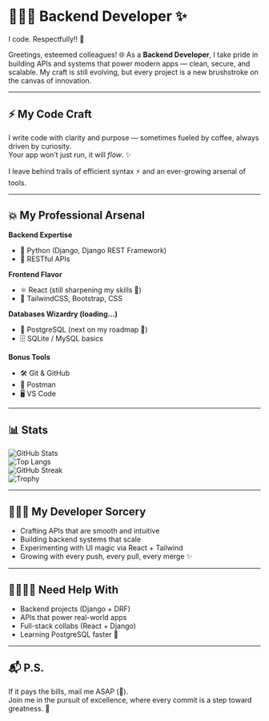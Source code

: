 # 👨🏾‍💻 Backend Developer ✨  
I code. Respectfully!! 🫡  

Greetings, esteemed colleagues! 🌐 As a **Backend Developer**, I take pride in building APIs and systems that power modern apps — clean, secure, and scalable. My craft is still evolving, but every project is a new brushstroke on the canvas of innovation.  

---

## ⚡️ My Code Craft  

I write code with clarity and purpose — sometimes fueled by coffee, always driven by curiosity.  
Your app won’t just run, it will *flow*. ✨  

I leave behind trails of efficient syntax ⚡️ and an ever-growing arsenal of tools.  

---

## 💥 My Professional Arsenal  

**Backend Expertise**  
- 🐍 Python (Django, Django REST Framework)  
- 🔐 RESTful APIs  

**Frontend Flavor**  
- ⚛️ React (still sharpening my skills 🔧)  
- 🎨 TailwindCSS, Bootstrap, CSS  

**Databases Wizardry (loading…)**  
- 🐘 PostgreSQL (next on my roadmap 🚀)  
- 🗄️ SQLite / MySQL basics  

**Bonus Tools**  
- 🛠️ Git & GitHub  
- 🔄 Postman  
- 🖥️ VS Code  

---

## 📊 Stats  

![GitHub Stats](https://github-readme-stats.vercel.app/api?username=Kamseyz&show_icons=true&theme=dark&hide_border=true)  
![Top Langs](https://github-readme-stats.vercel.app/api/top-langs/?username=Kamseyz&layout=compact&theme=dark&hide_border=true)  
![GitHub Streak](https://github-readme-streak-stats.herokuapp.com/?user=Kamseyz&theme=dark&hide_border=true)  
![Trophy](https://github-profile-trophy.vercel.app/?username=Kamseyz&theme=darkhub&no-frame=true&row=1)  

---

## 🧙🏾‍♂️ My Developer Sorcery  

- Crafting APIs that are smooth and intuitive  
- Building backend systems that scale  
- Experimenting with UI magic via React + Tailwind  
- Growing with every push, every pull, every merge ✨  

---

## 🫱🏾‍🫲🏾 Need Help With  

- Backend projects (Django + DRF)  
- APIs that power real-world apps  
- Full-stack collabs (React + Django)  
- Learning PostgreSQL faster 🐘  

---

## 📬 P.S.  

If it pays the bills, mail me ASAP (🤫).  
Join me in the pursuit of excellence, where every commit is a step toward greatness. 🚀  
